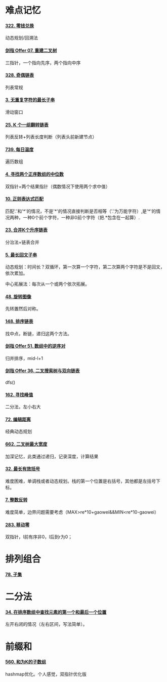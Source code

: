 # 难点记忆

#### [322. 零钱兑换](https://leetcode-cn.com/problems/coin-change/)

动态规划/回溯法

#### [剑指 Offer 07. 重建二叉树](https://leetcode-cn.com/problems/zhong-jian-er-cha-shu-lcof/)

三指针，一个指向先序，两个指向中序

#### [328. 奇偶链表](https://leetcode-cn.com/problems/odd-even-linked-list/)

列表常规

#### [3. 无重复字符的最长子串](https://leetcode-cn.com/problems/longest-substring-without-repeating-characters/)

滑动窗口

#### [25. K 个一组翻转链表](https://leetcode-cn.com/problems/reverse-nodes-in-k-group/)

列表反转+列表长度判断（列表头前新建节点）

#### [739. 每日温度](https://leetcode-cn.com/problems/daily-temperatures/)

遍历数组

#### [4. 寻找两个正序数组的中位数](https://leetcode-cn.com/problems/median-of-two-sorted-arrays/)

双指针+两个结果指针（偶数情况下使用两个求中值）

#### [10. 正则表达式匹配](https://leetcode-cn.com/problems/regular-expression-matching/)

匹配'.'和'*'的情况，不是'\*'的情况直接判断是否相等（'.'为万能字符）,是'\*'的情况两种，一种0个前个字符，一种非0前个字符（把.\*包含在一起算）.

#### [23. 合并K个升序链表](https://leetcode-cn.com/problems/merge-k-sorted-lists/)

分治法+链表合并

#### [5. 最长回文子串](https://leetcode-cn.com/problems/longest-palindromic-substring/)

动态规划：时间长？双循环，第一次算一个字符，第二次算两个字符是不是回文，依次累加。

中心拓展法：每次从一个或两个依次拓展。

#### [48. 旋转图像](https://leetcode-cn.com/problems/rotate-image/)

先转置然后对称。

#### [148. 排序链表](https://leetcode-cn.com/problems/sort-list/)

找中点，断链，递归这两个方法。

#### [剑指 Offer 51. 数组中的逆序对](https://leetcode-cn.com/problems/shu-zu-zhong-de-ni-xu-dui-lcof/)

归并排序，mid-l+1

#### [剑指 Offer 36. 二叉搜索树与双向链表](https://leetcode-cn.com/problems/er-cha-sou-suo-shu-yu-shuang-xiang-lian-biao-lcof/)

dfs()

#### [162. 寻找峰值](https://leetcode-cn.com/problems/find-peak-element/)

二分法，左小右大

#### [72. 编辑距离](https://leetcode-cn.com/problems/edit-distance/)

经典动态规划

#### [662. 二叉树最大宽度](https://leetcode-cn.com/problems/maximum-width-of-binary-tree/)

加深记忆，此类通过递归，记录深度，计算结果

#### [32. 最长有效括号](https://leetcode-cn.com/problems/longest-valid-parentheses/)

难度困难，单调栈或者动态规划。栈的第一个位置是右括号，其他都是左括号下标。

#### [7. 整数反转](https://leetcode-cn.com/problems/reverse-integer/)

难度简单，边界问题需要考虑（MAX>re\*10+gaowei&&MIN<re\*10-gaowei）

#### [283. 移动零](https://leetcode-cn.com/problems/move-zeroes/)

双指针，l前有序非0，l后到r为0；

# 排列组合

#### [78. 子集](https://leetcode-cn.com/problems/subsets/)

# 二分法

#### [34. 在排序数组中查找元素的第一个和最后一个位置](https://leetcode-cn.com/problems/find-first-and-last-position-of-element-in-sorted-array/)

左开右闭的情况（左右区间，写法简单）。

# 前缀和

#### [560. 和为K的子数组](https://leetcode-cn.com/problems/subarray-sum-equals-k/)

hashmap优化。个人感觉，双指针优化版